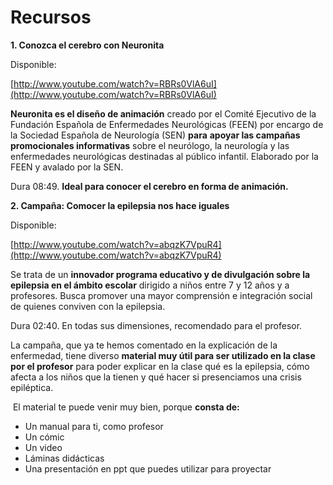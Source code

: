 # Recursos

**1\. Conozca el cerebro con Neuronita**

Disponible:

[http://www.youtube.com/watch?v=RBRs0VlA6uI](http://www.youtube.com/watch?v=RBRs0VlA6uI)

**Neuronita es el diseño de animación** creado por el Comité Ejecutivo de la Fundación Española de Enfermedades Neurológicas (FEEN) por encargo de la Sociedad Española de Neurología (SEN) **para** **apoyar las campañas promocionales informativas** sobre el neurólogo, la neurología y las enfermedades neurológicas destinadas al público infantil. Elaborado por la FEEN y avalado por la SEN.

Dura 08:49. **Ideal para conocer el cerebro en forma de animación.**

**2\. Campaña: Comocer la epilepsia nos hace iguales**

Disponible:

[http://www.youtube.com/watch?v=abqzK7VpuR4](http://www.youtube.com/watch?v=abqzK7VpuR4)

Se trata de un **innovador programa educativo y de divulgación sobre la epilepsia en el ámbito escolar** dirigido a niños entre 7 y 12 años y a profesores. Busca promover una mayor comprensión e integración social de quienes conviven con la epilepsia.

Dura 02:40. En todas sus dimensiones, recomendado para el profesor.

La campaña, que ya te hemos comentado en la explicación de la enfermedad, tiene diverso **material muy útil para ser utilizado en la clase por el profesor** para poder explicar en la clase qué es la epilepsia, cómo afecta a los niños que la tienen y qué hacer si presenciamos una crisis epiléptica.

 El material te puede venir muy bien, porque **consta de:**

*   Un manual para ti, como profesor
*   Un cómic
*   Un video
*   Láminas didácticas
*   Una presentación en ppt que puedes utilizar para proyectar

